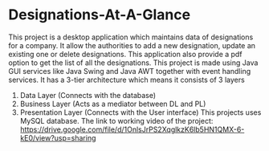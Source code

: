# Designations-At-A-Glance
This project is a desktop application which maintains data of designations for a company. It allow the authorities to add a new designation, update an existing one or delete designations. This application also provide a pdf option to get the list of all the designations.
This project is made using Java GUI services like Java Swing and Java AWT together with event handling services.
It has a 3-tier architecture which means it consists of 3 layers
1. Data Layer (Connects with the database)
2. Business Layer (Acts as a mediator between DL and PL)
3. Presentation Layer (Connects with the User interface) This projects uses MySQL database.
The link to working video of the project: https://drive.google.com/file/d/1OnlsJrPS2XqglkzK6lb5HN1QMX-6-kE0/view?usp=sharing

